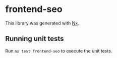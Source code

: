 # frontend-seo

This library was generated with [Nx](https://nx.dev).

## Running unit tests

Run `nx test frontend-seo` to execute the unit tests.
